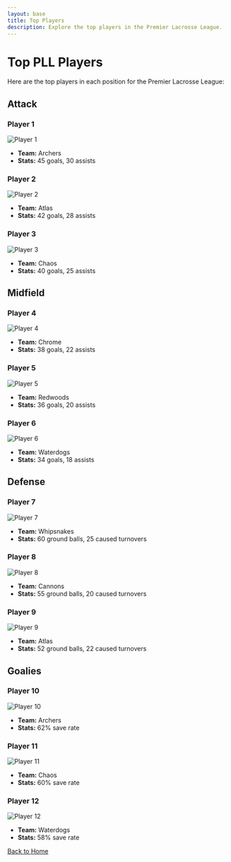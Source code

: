 ```yaml
---
layout: base
title: Top Players
description: Explore the top players in the Premier Lacrosse League.
---
```






# Top PLL Players

Here are the top players in each position for the Premier Lacrosse League:

## Attack

### Player 1

![Player 1](link_to_player1_image)
- **Team:** Archers
- **Stats:** 45 goals, 30 assists

### Player 2

![Player 2](link_to_player2_image)
- **Team:** Atlas
- **Stats:** 42 goals, 28 assists

### Player 3

![Player 3](link_to_player3_image)
- **Team:** Chaos
- **Stats:** 40 goals, 25 assists

## Midfield

### Player 4

![Player 4](link_to_player4_image)
- **Team:** Chrome
- **Stats:** 38 goals, 22 assists

### Player 5

![Player 5](link_to_player5_image)
- **Team:** Redwoods
- **Stats:** 36 goals, 20 assists

### Player 6

![Player 6](link_to_player6_image)
- **Team:** Waterdogs
- **Stats:** 34 goals, 18 assists

## Defense

### Player 7

![Player 7](link_to_player7_image)
- **Team:** Whipsnakes
- **Stats:** 60 ground balls, 25 caused turnovers

### Player 8

![Player 8](link_to_player8_image)
- **Team:** Cannons
- **Stats:** 55 ground balls, 20 caused turnovers

### Player 9

![Player 9](link_to_player9_image)
- **Team:** Atlas
- **Stats:** 52 ground balls, 22 caused turnovers

## Goalies

### Player 10

![Player 10](link_to_player10_image)
- **Team:** Archers
- **Stats:** 62% save rate

### Player 11

![Player 11](link_to_player11_image)
- **Team:** Chaos
- **Stats:** 60% save rate

### Player 12

![Player 12](link_to_player12_image)
- **Team:** Waterdogs
- **Stats:** 58% save rate

[Back to Home](index.md)